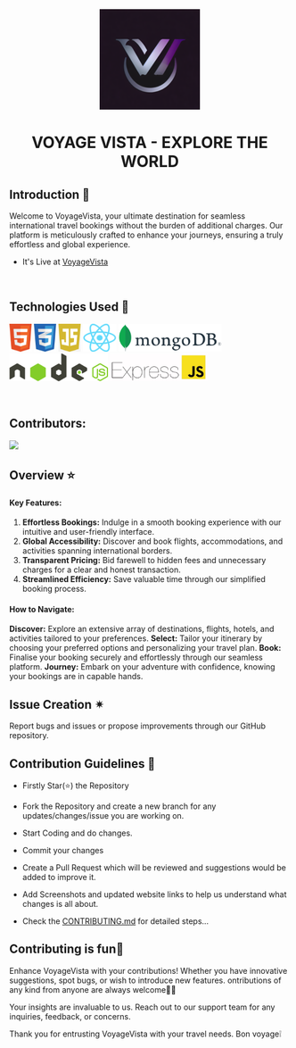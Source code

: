 <div align="center"><img src="apple-touch-icon.png"/></div>

# <div align="center">VOYAGE VISTA - EXPLORE THE WORLD</div>

## Introduction 📌
Welcome to VoyageVista, your ultimate destination for seamless international travel bookings without the burden of additional charges. Our platform is meticulously crafted to enhance your journeys, ensuring a truly effortless and global experience.

- It's Live at [VoyageVista](voyage-vista-wdqk.onrender.com)

<br/>

## Technologies Used 🚀

<img src="html.png" height="50" width="40"> <img src="css.jpeg" height="50" width="40"> <img src="java.jpg" height="50" width="40"> <img src="react.png" height="50" width="60"> <img src="mongo.png" height="50" > <img src="node.png" height="50"> <img src="express.webp" height="50">

<br/>

## Contributors:
<a href="https://github.com/eccentriccoder01/VoyageVista/graphs/contributors">
  <img src="https://contrib.rocks/image?repo=eccentriccoder01/VoyageVista" />
</a>

<br/>

## Overview ⭐
#### Key Features:

1. **Effortless Bookings:** Indulge in a smooth booking experience with our intuitive and user-friendly interface.
2. **Global Accessibility:** Discover and book flights, accommodations, and activities spanning international borders.
3. **Transparent Pricing:** Bid farewell to hidden fees and unnecessary charges for a clear and honest transaction.
4. **Streamlined Efficiency:** Save valuable time through our simplified booking process.

#### How to Navigate:

**Discover:** Explore an extensive array of destinations, flights, hotels, and activities tailored to your preferences.
**Select:** Tailor your itinerary by choosing your preferred options and personalizing your travel plan.
**Book:** Finalise your booking securely and effortlessly through our seamless platform.
**Journey:** Embark on your adventure with confidence, knowing your bookings are in capable hands.

## Issue Creation ✴
Report bugs and  issues or propose improvements through our GitHub repository.

## Contribution Guidelines 📑

- Firstly Star(⭐) the Repository
- Fork the Repository and create a new branch for any updates/changes/issue you are working on.
- Start Coding and do changes.
- Commit your changes
- Create a Pull Request which will be reviewed and suggestions would be added to improve it.
- Add Screenshots and updated website links to help us understand what changes is all about.

- Check the [CONTRIBUTING.md](CONTRIBUTING.md) for detailed steps...

    
## Contributing is fun🧡

Enhance VoyageVista with your contributions! Whether you have innovative suggestions, spot bugs, or wish to introduce new features.
ontributions of any kind from anyone are always welcome🌟❕


Your insights are invaluable to us. Reach out to our support team for any inquiries, feedback, or concerns.

Thank you for entrusting VoyageVista with your travel needs. Bon voyage❕
